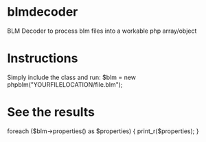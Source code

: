 # blmdecoder
BLM Decoder to process blm files into a workable php array/object

# Instructions
Simply include the class and run:
$blm = new phpblm("YOURFILELOCATION/file.blm");

# See the results
foreach ($blm->properties() as $properties) {
    print_r($properties);
}

